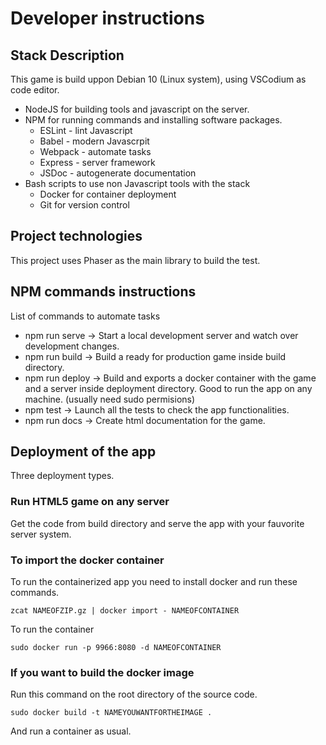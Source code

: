 # Developer instructions


## Stack Description

This game is build uppon Debian 10 (Linux system), using VSCodium as code editor.

- NodeJS for building tools and javascript on the server.
- NPM for running commands and installing software packages.
  - ESLint - lint Javascript
  - Babel - modern Javascrpit
  - Webpack - automate tasks
  - Express - server framework
  - JSDoc - autogenerate documentation
- Bash scripts to use non Javascript tools with the stack
  - Docker for container deployment
  - Git for version control


## Project technologies

This project uses Phaser as the main library to build the test.

## NPM commands instructions

List of commands to automate tasks

- npm run serve -> Start a local development server and watch over development changes.
- npm run build -> Build a ready for production game inside build directory.
- npm run deploy -> Build and exports a docker container with the game and a server inside deployment directory. Good to run the app on any machine. (usually need sudo permisions)
- npm test -> Launch all the tests to check the app functionalities.
- npm run docs -> Create html documentation for the game. 

## Deployment of the app

Three deployment types.

### Run HTML5 game on any server

Get the code from build directory and serve the app with your fauvorite server system.

### To import the docker container 

To run the containerized app you need to install docker and run these commands.

``` 
zcat NAMEOFZIP.gz | docker import - NAMEOFCONTAINER
```

To run the container

```
sudo docker run -p 9966:8080 -d NAMEOFCONTAINER 
```

### If you want to build the docker image

Run this command on the root directory of the source code.

```
sudo docker build -t NAMEYOUWANTFORTHEIMAGE .
```
And run a container as usual.

